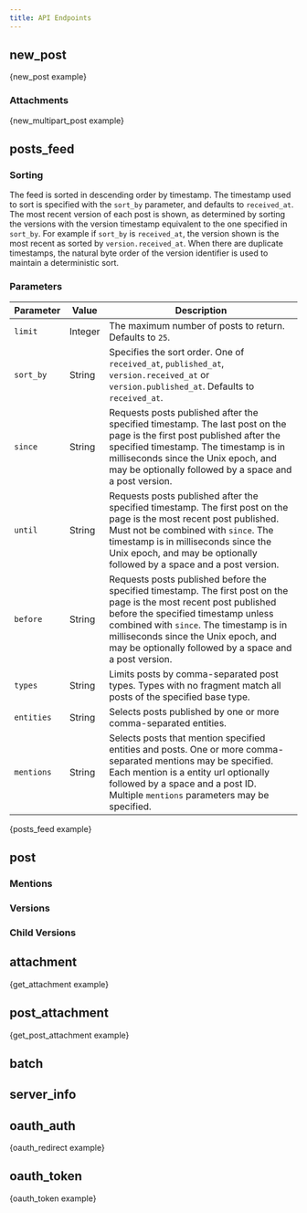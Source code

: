 ```yaml
---
title: API Endpoints
---
```


## new_post

{new_post example}

### Attachments

{new_multipart_post example}

## posts_feed

### Sorting

The feed is sorted in descending order by timestamp. The timestamp used to sort
is specified with the `sort_by` parameter, and defaults to `received_at`. The
most recent version of each post is shown, as determined by sorting the
versions with the version timestamp equivalent to the one specified in
`sort_by`. For example if `sort_by` is `received_at`, the version shown is the
most recent as sorted by `version.received_at`. When there are duplicate
timestamps, the natural byte order of the version identifier is used to maintain
a deterministic sort.

### Parameters

| Parameter | Value |  Description |
| --------- | ----- | ------------ |
| `limit` | Integer | The maximum number of posts to return. Defaults to `25`. |
| `sort_by` | String | Specifies the sort order. One of `received_at`, `published_at`, `version.received_at` or `version.published_at`. Defaults to `received_at`. |
| `since` | String | Requests posts published after the specified timestamp. The last post on the page is the first post published after the specified timestamp. The timestamp is in milliseconds since the Unix epoch, and may be optionally followed by a space and a post version. |
| `until` | String | Requests posts published after the specified timestamp. The first post on the page is the most recent post published. Must not be combined with `since`. The timestamp is in milliseconds since the Unix epoch, and may be optionally followed by a space and a post version. |
| `before` | String | Requests posts published before the specified timestamp. The first post on the page is the most recent post published before the specified timestamp unless combined with `since`. The timestamp is in milliseconds since the Unix epoch, and may be optionally followed by a space and a post version. |
| `types` | String | Limits posts by comma-separated post types. Types with no fragment match all posts of the specified base type. |
| `entities` | String | Selects posts published by one or more comma-separated entities. |
| `mentions` | String | Selects posts that mention specified entities and posts. One or more comma-separated mentions may be specified. Each mention is a entity url optionally followed by a space and a post ID. Multiple `mentions` parameters may be specified. |

{posts_feed example}

## post

### Mentions

### Versions

### Child Versions

## attachment

{get_attachment example}

## post_attachment

{get_post_attachment example}

## batch

## server_info

## oauth_auth

{oauth_redirect example}

## oauth_token

{oauth_token example}

